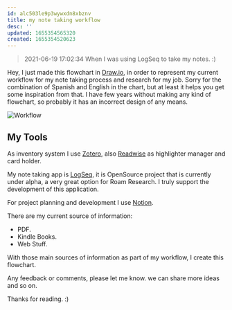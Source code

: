 ```yaml
---
id: alc503le9p3wywxdn8xbznv
title: my note taking workflow
desc: ''
updated: 1655354565320
created: 1655354520623
---
```


> 2021-06-19 17:02:34
> When I was using LogSeq to take my notes. :) 

Hey, I just made this flowchart in [Draw.io](https://app.diagrams.net/), in order to represent my current workflow for my note taking process and research for my job. Sorry for the combination of Spanish and English in the chart, but at least it helps you get some inspiration from that.
I have few years without making any kind of flowchart, so probably it has an incorrect design of any means.

![Workflow](https://i.ibb.co/mzbSqYC/Note-Taking-Workflow.png)

## My Tools

As inventory system I use [Zotero](https://www.zotero.org/), also [Readwise](https://readwise.io/) as highlighter manager and card holder.

My note taking app is [LogSeq](https://logseq.com/), it is OpenSource project that is currently under alpha, a very great option for Roam Research. I truly support the development of this application.

For project planning and development I use [Notion](https://notion.so).

There are my current source of information:

- PDF.
- Kindle Books.
- Web Stuff.

With those main sources of information as part of my workflow, I create this flowchart.

Any feedback or comments, please let me know. we can share more ideas and so on.

Thanks for reading. :)
